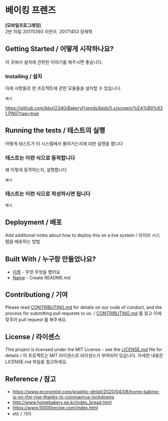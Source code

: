 # 베이킹 프렌즈

**[모바일프로그래밍]**  
2반 15팀 20170393 이현우, 20171453 장재혁

## Getting Started / 어떻게 시작하나요?

이 곳에서 설치에 관련된 이야기를 해주시면 좋습니다.



### Installing / 설치

아래 사항들로 현 프로젝트에 관한 모듈들을 설치할 수 있습니다.

```
예시
```
https://github.com/bbq12340/BakeryFriends/blob/0.x/screen/%EA%B9%831.PNG?raw=true
## Running the tests / 테스트의 실행

어떻게 테스트가 이 시스템에서 돌아가는지에 대한 설명을 합니다

### 테스트는 이런 식으로 동작합니다

왜 이렇게 동작하는지, 설명합니다

```
예시
```

### 테스트는 이런 식으로 작성하시면 됩니다

```
예시
```

## Deployment / 배포

Add additional notes about how to deploy this on a live system / 라이브 시스템을 배포하는 방법

## Built With / 누구랑 만들었나요?

* [이름](링크) - 무엇 무엇을 했어요
* [Name](Link) - Create README.md

## Contributiong / 기여

Please read [CONTRIBUTING.md](https://gist.github.com/PurpleBooth/b24679402957c63ec426) for details on our code of conduct, and the process for submitting pull requests to us. / [CONTRIBUTING.md](https://gist.github.com/PurpleBooth/b24679402957c63ec426) 를 읽고 이에 맞추어 pull request 를 해주세요.

## License / 라이센스

This project is licensed under the MIT License - see the [LICENSE.md](https://gist.github.com/PurpleBooth/LICENSE.md) file for details / 이 프로젝트는 MIT 라이센스로 라이센스가 부여되어 있습니다. 자세한 내용은 LICENSE.md 파일을 참고하세요.

## Reference / 참고

* https://www.economist.com/graphic-detail/2020/04/08/home-baking-is-on-the-rise-thanks-to-coronavirus-lockdowns
* http://www.homebakery.pe.kr/index_bread.html
* https://www.10000recipe.com/index.html
* etc / 기타
